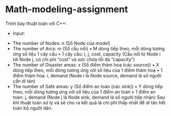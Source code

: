 # Math-modeling-assignment
Trình bày thuật toán với C++:
- Input: 
+ The number of Nodes: n			(Số Node của model)
+ The number of Arcs: m			(Số cầu nối)
•	M dòng tiếp theo, mỗi dòng tương ứng số liệu 1 cây cầu
•	1 cây cầu: i, j, cost, capacity 		(Cầu nối từ Node i tới Node j, có chi phí “cost” và sức chứa tối đa “capacity”)
+ The number of Disaster areas: x		(Số điểm thảm hoạ (các source))
•	X dòng tiếp theo, mỗi dòng tương ứng với số liệu của 1 điểm thảm hoạ
•	1 điểm thảm hoạ: i, demand		(Node i là Node source, demand là số người cần di tản)
+ The number of Safe areas: y			(Số điểm an toàn (các sink))
•	Y dòng tiếp theo, mỗi dòng tương ứng với số liệu của 1 điểm an toàn
•	1 điểm an toàn: j, demand 		(Node j là Node sink, demand là số người tiếp nhận)
Sau khi thuật toán xử lý và sẽ cho ra kết quả là chi phí thấp nhất để di tản hết toàn bộ người dân.